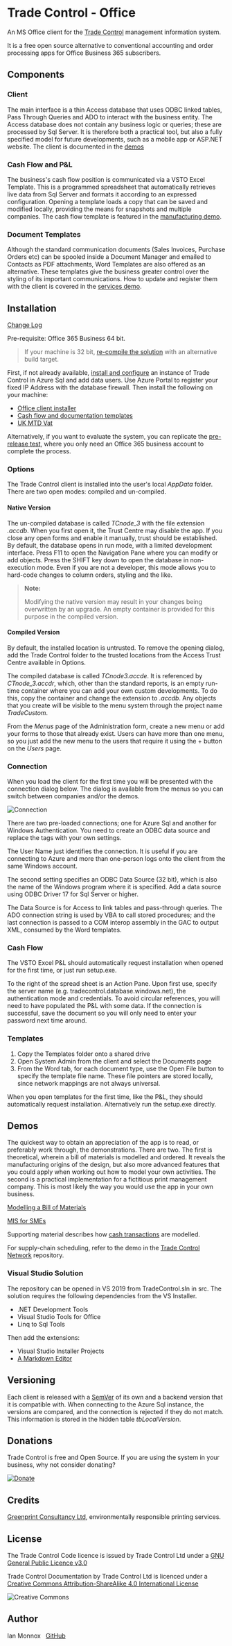 # Trade Control - Office

An MS Office client for the [Trade Control](https://github.com/tradecontrol/tc-nodecore) management information system.

It is a free open source alternative to conventional accounting and order processing apps for Office Business 365 subscribers.

## Components

### Client

The main interface is a thin Access database that uses ODBC linked tables, Pass Through Queries and ADO to interact with the business entity. The Access database does not contain any business logic or queries; these are processed by Sql Server. It is therefore both a practical tool, but also a fully specified model for future developments, such as a mobile app or ASP.NET website. The client is documented in the [demos](#demos)  

### Cash Flow and P&L

The business's cash flow position is communicated via a VSTO Excel Template. This is a programmed spreadsheet that automatically retrieves live data from Sql Server and formats it according to an expressed configuration. Opening a template loads a copy that can be saved and modified locally, providing the means for snapshots and multiple companies. The cash flow template is featured in the [manufacturing demo](docs/tc_demo_manufacturing.md). 

### Document Templates

Although the standard communication documents (Sales Invoices, Purchase Orders etc) can be spooled inside a Document Manager and emailed to Contacts as PDF attachments, Word Templates are also offered as an alternative. These templates give the business greater control over the styling of its important communications.  How to update and register them with the client is covered in the [services demo](docs/tc_demo_services.md).

## Installation

[Change Log](changelog.md)

Pre-requisite: Office 365 Business 64 bit. 

> If your machine is 32 bit, [re-compile the solution](#visual-studio-solution) with an alternative build target.

First, if not already available, [install and configure](https://github.com/tradecontrol/tc-nodecore) an instance of Trade Control in Azure Sql and add data users. Use Azure Portal to register your fixed IP Address with the database firewall. Then install the following on your machine:

- [Office client installer](src/installation/tcOfficeClient.zip)
- [Cash flow and documentation templates](src/installation/tcOfficeTemplates.zip)
- [UK MTD Vat](docs/tc_mtd_uk.md)

Alternatively, if you want to evaluate the system, you can replicate the [pre-release test](docs/tc_testing.md), where you only need an Office 365 business account to complete the process.

### Options

The Trade Control client is installed into the user's local _AppData_ folder. There are two open modes: compiled and un-compiled.

#### Native Version

The un-compiled database is called _TCnode_3_ with the file extension _.accdb_. When you first open it, the Trust Centre may disable the app. If you close any open forms and enable it manually, trust should be established. By default, the database opens in run mode, with a limited development interface. Press F11 to open the Navigation Pane where you can modify or add objects. Press the SHIFT key down to open the database in non-execution mode. Even if you are not a developer, this mode allows you to hard-code changes to column orders, styling and the like. 

> **Note:**
> 
>Modifying the native version may result in your changes being overwritten by an upgrade. An empty container is provided for this purpose in the compiled version.  

#### Compiled Version

By default, the installed location is untrusted. To remove the opening dialog, add the Trade Control folder to the trusted locations from the Access Trust Centre available in Options.

The compiled database is called _TCnode3.accde_. It is referenced by _CTnode_3.accdr_, which, other than the standard reports, is an empty run-time container where you can add your own custom developments. To do this, copy the container and change the extension to _.accdb_. Any objects that you create will be visible to the menu system through the project name _TradeCustom_.

From the _Menus_ page of the Administration form, create a new menu or add your forms to those that already exist. Users can have more than one menu, so you just add the new menu to the users that require it using the + button on the _Users_ page.


### Connection

When you load the client for the first time you will be presented with the connection dialog below. The dialog is available from the menus so you can switch between companies and/or the demos.

![Connection](img/tcoffice_connection.jpg)

There are two pre-loaded connections; one for Azure Sql and another for Windows Authentication. You need to create an ODBC data source and replace the tags with your own settings.

The User Name just identifies the connection. It is useful if you are connecting to Azure and more than one-person logs onto the client from the same Windows account. 

The second setting specifies an ODBC Data Source (32 bit), which is also the name of the Windows program where it is specified. Add a data source using ODBC Driver 17 for Sql Server or higher. 

The Data Source is for Access to link tables and pass-through queries. The ADO connection string is used by VBA to call stored procedures; and the last connection is passed to a COM interop assembly in the GAC to output XML, consumed by the Word templates. 

### Cash Flow

The VSTO Excel P&L should automatically request installation when opened for the first time, or just run setup.exe.

To the right of the spread sheet is an Action Pane. Upon first use, specify the server name (e.g. tradecontrol.database.windows.net), the authentication mode and credentials. To avoid circular references, you will need to have populated the P&L with some data. If the connection is successful, save the document so you will only need to enter your password next time around.

### Templates

1. Copy the Templates folder onto a shared drive
2. Open System Admin from the client and select the Documents page
3. From the Word tab, for each document type, use the Open File button to specify the template file name. These file pointers are stored locally, since network mappings are not always universal.

When you open templates for the first time, like the P&L, they should automatically request installation. Alternatively run the setup.exe directly. 

## Demos

The quickest way to obtain an appreciation of the app is to read, or preferably work through, the demonstrations. There are two. The first is theoretical, wherein a bill of materials is modelled and ordered. It reveals the manufacturing origins of the design, but also more advanced features that you could apply when working out how to model your own activities. The second is a practical implementation for a fictitious print management company. This is most likely the way you would use the app in your own business. 

[Modelling a Bill of Materials](docs/tc_demo_manufacturing.md)

[MIS for SMEs](docs/tc_demo_services.md)

Supporting material describes how [cash transactions](docs/tc_cash_codes.md) are modelled.

For supply-chain scheduling, refer to the demo in the [Trade Control Network](https://github.com/tradecontrol/tc-network) repository.

### Visual Studio Solution

The repository can be opened in VS 2019 from TradeControl.sln in src. The solution requires the following dependencies from the VS Installer.

- .NET Development Tools 
- Visual Studio Tools for Office 
- Linq to Sql Tools 

Then add the extensions:

- Visual Studio Installer Projects
- [A Markdown Editor](https://github.com/madskristensen/MarkdownEditor)
 
## Versioning

Each client is released with a [SemVer](http://semver.org/) of its own and a backend version that it is compatible with. When connecting to the Azure Sql instance, the versions are compared, and the connection is rejected if they do not match. This information is stored in the hidden table _tbLocalVersion_. 

## Donations

Trade Control is free and Open Source. If you are using the system in your business, why not consider donating? 

[![Donate](https://www.paypalobjects.com/en_US/i/btn/btn_donate_SM.gif)](https://www.paypal.com/cgi-bin/webscr?cmd=_s-xclick&hosted_button_id=C55YGUTBJ4N36)

## Credits

[Greenprint Consultancy Ltd](http://www.green-print.net), environmentally responsible printing services.

## License

The Trade Control Code licence is issued by Trade Control Ltd under a [GNU General Public Licence v3.0](https://www.gnu.org/licenses/gpl-3.0.en.html) 

Trade Control Documentation by Trade Control Ltd is licenced under a [Creative Commons Attribution-ShareAlike 4.0 International License](http://creativecommons.org/licenses/by-sa/4.0/) 

![Creative Commons](https://i.creativecommons.org/l/by-sa/4.0/88x31.png) 

## Author

Ian Monnox
&nbsp; [GitHub](https://github.com/iamonnox)



